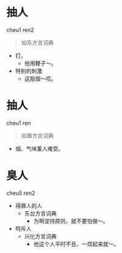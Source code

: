 # 抽人
cheu1 ren2
> 如东方言词典
- 打。
  - 他用鞭子～。
- 特别的刺激
  - 这股烟～哎。

# 抽人
cheu1 ren
> 如皋方言词典
- 烟、气味薰人难受。





# 臭人
cheu5 ren2
+ 得罪人的人
  * 东台方言词典
    - 为啊坚持原则，就不要怕做～。
+ 呵斥人
  * 兴化方言词典
    - 他这个人平时不丑，一烦起来就～。
